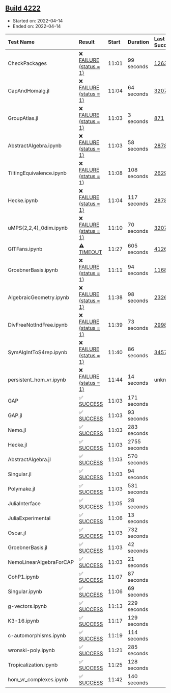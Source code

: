 ## [Build 4222](https://oscarci.mathematik.uni-kl.de/job/oscar-stable/4222/)

* Started on: 2022-04-14
* Ended on: 2022-04-14

| Test Name    | Result | Start | Duration | Last Success | First Failure |
|:-------------|:-------|:------|:---------|:-------------|:--------------|
| CheckPackages | ❌ [FAILURE (status = 1)](https://oscarci.mathematik.uni-kl.de/job/oscar-stable/4222/artifact/logs/build-4222/CheckPackages.log) | 11:01 | 99 seconds | [1263](https://oscarci.mathematik.uni-kl.de/job/oscar-stable/1263/) | [1264](https://oscarci.mathematik.uni-kl.de/job/oscar-stable/1264/) |
| CapAndHomalg.jl | ❌ [FAILURE (status = 1)](https://oscarci.mathematik.uni-kl.de/job/oscar-stable/4222/artifact/logs/build-4222/CapAndHomalg.jl.log) | 11:04 | 64 seconds | [3207](https://oscarci.mathematik.uni-kl.de/job/oscar-stable/3207/) | [3208](https://oscarci.mathematik.uni-kl.de/job/oscar-stable/3208/) |
| GroupAtlas.jl | ❌ [FAILURE (status = 1)](https://oscarci.mathematik.uni-kl.de/job/oscar-stable/4222/artifact/logs/build-4222/GroupAtlas.jl.log) | 11:03 | 3 seconds | [871](https://oscarci.mathematik.uni-kl.de/job/oscar-stable/871/) | [872](https://oscarci.mathematik.uni-kl.de/job/oscar-stable/872/) |
| AbstractAlgebra.ipynb | ❌ [FAILURE (status = 1)](https://oscarci.mathematik.uni-kl.de/job/oscar-stable/4222/artifact/logs/build-4222/AbstractAlgebra.ipynb.log) | 11:03 | 58 seconds | [2878](https://oscarci.mathematik.uni-kl.de/job/oscar-stable/2878/) | [2879](https://oscarci.mathematik.uni-kl.de/job/oscar-stable/2879/) |
| TiltingEquivalence.ipynb | ❌ [FAILURE (status = 1)](https://oscarci.mathematik.uni-kl.de/job/oscar-stable/4222/artifact/logs/build-4222/TiltingEquivalence.ipynb.log) | 11:08 | 108 seconds | [2629](https://oscarci.mathematik.uni-kl.de/job/oscar-stable/2629/) | [2630](https://oscarci.mathematik.uni-kl.de/job/oscar-stable/2630/) |
| Hecke.ipynb | ❌ [FAILURE (status = 1)](https://oscarci.mathematik.uni-kl.de/job/oscar-stable/4222/artifact/logs/build-4222/Hecke.ipynb.log) | 11:04 | 117 seconds | [2878](https://oscarci.mathematik.uni-kl.de/job/oscar-stable/2878/) | [2879](https://oscarci.mathematik.uni-kl.de/job/oscar-stable/2879/) |
| uMPS(2,2,4)_0dim.ipynb | ❌ [FAILURE (status = 1)](https://oscarci.mathematik.uni-kl.de/job/oscar-stable/4222/artifact/logs/build-4222/uMPS-2-2-4-_0dim.ipynb.log) | 11:10 | 70 seconds | [3207](https://oscarci.mathematik.uni-kl.de/job/oscar-stable/3207/) | [3208](https://oscarci.mathematik.uni-kl.de/job/oscar-stable/3208/) |
| GITFans.ipynb | ⚠ [TIMEOUT](https://oscarci.mathematik.uni-kl.de/job/oscar-stable/4222/artifact/logs/build-4222/GITFans.ipynb.log) | 11:27 | 605 seconds | [4126](https://oscarci.mathematik.uni-kl.de/job/oscar-stable/4126/) | [4127](https://oscarci.mathematik.uni-kl.de/job/oscar-stable/4127/) |
| GroebnerBasis.ipynb | ❌ [FAILURE (status = 1)](https://oscarci.mathematik.uni-kl.de/job/oscar-stable/4222/artifact/logs/build-4222/GroebnerBasis.ipynb.log) | 11:11 | 94 seconds | [1168](https://oscarci.mathematik.uni-kl.de/job/oscar-stable/1168/) | [1169](https://oscarci.mathematik.uni-kl.de/job/oscar-stable/1169/) |
| AlgebraicGeometry.ipynb | ❌ [FAILURE (status = 1)](https://oscarci.mathematik.uni-kl.de/job/oscar-stable/4222/artifact/logs/build-4222/AlgebraicGeometry.ipynb.log) | 11:38 | 98 seconds | [2326](https://oscarci.mathematik.uni-kl.de/job/oscar-stable/2326/) | [2327](https://oscarci.mathematik.uni-kl.de/job/oscar-stable/2327/) |
| DivFreeNotIndFree.ipynb | ❌ [FAILURE (status = 1)](https://oscarci.mathematik.uni-kl.de/job/oscar-stable/4222/artifact/logs/build-4222/DivFreeNotIndFree.ipynb.log) | 11:39 | 73 seconds | [2998](https://oscarci.mathematik.uni-kl.de/job/oscar-stable/2998/) | [2999](https://oscarci.mathematik.uni-kl.de/job/oscar-stable/2999/) |
| SymAlgIntToS4rep.ipynb | ❌ [FAILURE (status = 1)](https://oscarci.mathematik.uni-kl.de/job/oscar-stable/4222/artifact/logs/build-4222/SymAlgIntToS4rep.ipynb.log) | 11:40 | 86 seconds | [3457](https://oscarci.mathematik.uni-kl.de/job/oscar-stable/3457/) | [3458](https://oscarci.mathematik.uni-kl.de/job/oscar-stable/3458/) |
| persistent_hom_vr.ipynb | ❌ [FAILURE (status = 1)](https://oscarci.mathematik.uni-kl.de/job/oscar-stable/4222/artifact/logs/build-4222/persistent_hom_vr.ipynb.log) | 11:44 | 14 seconds | unknown | unknown |
| GAP | ✅ [SUCCESS](https://oscarci.mathematik.uni-kl.de/job/oscar-stable/4222/artifact/logs/build-4222/GAP.log) | 11:03 | 171 seconds |  |  |
| GAP.jl | ✅ [SUCCESS](https://oscarci.mathematik.uni-kl.de/job/oscar-stable/4222/artifact/logs/build-4222/GAP.jl.log) | 11:03 | 93 seconds |  |  |
| Nemo.jl | ✅ [SUCCESS](https://oscarci.mathematik.uni-kl.de/job/oscar-stable/4222/artifact/logs/build-4222/Nemo.jl.log) | 11:03 | 283 seconds |  |  |
| Hecke.jl | ✅ [SUCCESS](https://oscarci.mathematik.uni-kl.de/job/oscar-stable/4222/artifact/logs/build-4222/Hecke.jl.log) | 11:03 | 2755 seconds |  |  |
| AbstractAlgebra.jl | ✅ [SUCCESS](https://oscarci.mathematik.uni-kl.de/job/oscar-stable/4222/artifact/logs/build-4222/AbstractAlgebra.jl.log) | 11:03 | 570 seconds |  |  |
| Singular.jl | ✅ [SUCCESS](https://oscarci.mathematik.uni-kl.de/job/oscar-stable/4222/artifact/logs/build-4222/Singular.jl.log) | 11:03 | 94 seconds |  |  |
| Polymake.jl | ✅ [SUCCESS](https://oscarci.mathematik.uni-kl.de/job/oscar-stable/4222/artifact/logs/build-4222/Polymake.jl.log) | 11:03 | 531 seconds |  |  |
| JuliaInterface | ✅ [SUCCESS](https://oscarci.mathematik.uni-kl.de/job/oscar-stable/4222/artifact/logs/build-4222/JuliaInterface.log) | 11:05 | 28 seconds |  |  |
| JuliaExperimental | ✅ [SUCCESS](https://oscarci.mathematik.uni-kl.de/job/oscar-stable/4222/artifact/logs/build-4222/JuliaExperimental.log) | 11:06 | 13 seconds |  |  |
| Oscar.jl | ✅ [SUCCESS](https://oscarci.mathematik.uni-kl.de/job/oscar-stable/4222/artifact/logs/build-4222/Oscar.jl.log) | 11:03 | 732 seconds |  |  |
| GroebnerBasis.jl | ✅ [SUCCESS](https://oscarci.mathematik.uni-kl.de/job/oscar-stable/4222/artifact/logs/build-4222/GroebnerBasis.jl.log) | 11:03 | 42 seconds |  |  |
| NemoLinearAlgebraForCAP | ✅ [SUCCESS](https://oscarci.mathematik.uni-kl.de/job/oscar-stable/4222/artifact/logs/build-4222/NemoLinearAlgebraForCAP.log) | 11:03 | 21 seconds |  |  |
| CohP1.ipynb | ✅ [SUCCESS](https://oscarci.mathematik.uni-kl.de/job/oscar-stable/4222/artifact/logs/build-4222/CohP1.ipynb.log) | 11:07 | 87 seconds |  |  |
| Singular.ipynb | ✅ [SUCCESS](https://oscarci.mathematik.uni-kl.de/job/oscar-stable/4222/artifact/logs/build-4222/Singular.ipynb.log) | 11:06 | 69 seconds |  |  |
| g-vectors.ipynb | ✅ [SUCCESS](https://oscarci.mathematik.uni-kl.de/job/oscar-stable/4222/artifact/logs/build-4222/g-vectors.ipynb.log) | 11:13 | 229 seconds |  |  |
| K3-16.ipynb | ✅ [SUCCESS](https://oscarci.mathematik.uni-kl.de/job/oscar-stable/4222/artifact/logs/build-4222/K3-16.ipynb.log) | 11:17 | 129 seconds |  |  |
| c-automorphisms.ipynb | ✅ [SUCCESS](https://oscarci.mathematik.uni-kl.de/job/oscar-stable/4222/artifact/logs/build-4222/c-automorphisms.ipynb.log) | 11:19 | 114 seconds |  |  |
| wronski-poly.ipynb | ✅ [SUCCESS](https://oscarci.mathematik.uni-kl.de/job/oscar-stable/4222/artifact/logs/build-4222/wronski-poly.ipynb.log) | 11:21 | 285 seconds |  |  |
| Tropicalization.ipynb | ✅ [SUCCESS](https://oscarci.mathematik.uni-kl.de/job/oscar-stable/4222/artifact/logs/build-4222/Tropicalization.ipynb.log) | 11:25 | 128 seconds |  |  |
| hom_vr_complexes.ipynb | ✅ [SUCCESS](https://oscarci.mathematik.uni-kl.de/job/oscar-stable/4222/artifact/logs/build-4222/hom_vr_complexes.ipynb.log) | 11:42 | 140 seconds |  |  |

